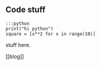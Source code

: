 ## Code stuff

    :::python
    print("hi python")
    square = [x**2 for x in range(10)]

stuff here.

[[blog]]
